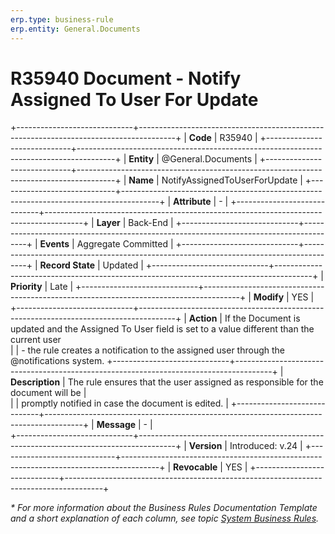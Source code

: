 ```yaml
---
erp.type: business-rule
erp.entity: General.Documents
---
```


# R35940 Document - Notify Assigned To User For Update
+-----------------------------+---------------------------------------------------------------------------------------+
| **Code**                    | R35940                                                                                |
+-----------------------------+---------------------------------------------------------------------------------------+
| **Entity**                  | @General.Documents                                                                    |
+-----------------------------+---------------------------------------------------------------------------------------+
| **Name**                    | NotifyAssignedToUserForUpdate                                                         |
+-----------------------------+---------------------------------------------------------------------------------------+
| **Attribute**               | \-                                                                                    |
+-----------------------------+---------------------------------------------------------------------------------------+
| **Layer**                   | Back-End                                                                              |
+-----------------------------+---------------------------------------------------------------------------------------+
| **Events**                  | Aggregate Committed                                                                   |
+-----------------------------+---------------------------------------------------------------------------------------+
| **Record State**            | Updated                                                                               |
+-----------------------------+---------------------------------------------------------------------------------------+
| **Priority**                | Late                                                                                  |
+-----------------------------+---------------------------------------------------------------------------------------+
| **Modify**                  | YES                                                                                   |
+-----------------------------+---------------------------------------------------------------------------------------+
| **Action**                  | If the Document is updated and the Assigned To User field is set to a value different than the current user      
|                             | \- the rule creates a notification to the assigned user through the @notifications system. 
+-----------------------------+---------------------------------------------------------------------------------------+
| **Description**             | The rule ensures that the user assigned as responsible for the document will be       |     
|                             | promptly notified in case the document is edited.                                     |
+-----------------------------+---------------------------------------------------------------------------------------+
| **Message**                 | \-                                                                                    |                         
+-----------------------------+---------------------------------------------------------------------------------------+
| **Version**                 | Introduced: v.24                                                                      |
+-----------------------------+---------------------------------------------------------------------------------------+
| **Revocable**               | YES                                                                                   |
+-----------------------------+---------------------------------------------------------------------------------------+

*\* For more information about the Business Rules Documentation Template and a short explanation of each column, see
topic [System Business Rules](../templates/template-description-system-business-rules.md).*
